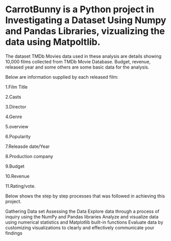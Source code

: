 # CarrotBunny is a Python project in Investigating a Dataset Using Numpy and Pandas Libraries, vizualizing the data using Matpoltlib.
The dataset TMDb Movies data used in these analysis are details showing 10,000 films collected from TMDb Movie Database. Budget, revenue, released year and some others are some basic data for the analysis.

Below are information supplied by each released film:

1.Film Title

2.Casts

3.Director

4.Genre

5.overview

6.Popularity

7.Releasde date/Year

8.Production company

9.Budget

10.Revenue

11.Rating/vote.

Below shows the step by step processes that was followed in achieving this project.

Gathering Data set
Assessing the Data
Explore data through a process of inquiry using the NumPy and Pandas libraries
Analyze and visualize data using numerical statistics and Matplotlib built-in functions
Evaluate data by customizing visualizations to clearly and effectively communicate your findings
